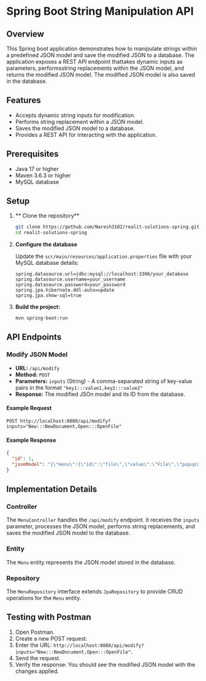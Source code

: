 # Spring Boot String Manipulation API

## Overview

This Spring boot application demonstrates how to manipulate strings within a predefined JSON model and save the modified JSON to a database. The application exposes a REST API endpoint thattakes dynamic inputs as parameters, performsstring replacements within the JSON model, and returns the modified JSON model. The modified JSON model is also saved in the database.

## Features

- Accepts dynamic string inputs for modification.
- Performs string replacement within a JSON model.
- Saves the modified JSON model to a database.
- Provides a REST API for interacting with the application.

## Prerequisites

- Java 17 or higher
- Maven 3.6.3 or higher
- MySQL database

## Setup

1. ** Clone the repository**

   ```bash
   git clone https://gothub.com/Naresh3102/realit-solutions-spring.git
   cd realit-solutions-spring
   ```

2. **Configure the database**

   Update the `scr/main/resources/application.properties` file with your MySQL database details:

   ```properties
   spring.datasource.url=jdbc:mysql://localhost:3306/your_database
   spring.datasource.username=your_username
   spring.datasource.password=your_password
   spring.jpa.hibernate.ddl-auto=update
   spring.jpa.show-sql=true
   ```

3. **Build the project:**

   ```bash
   mvn spring-boot:run
   ```

## API Endpoints

### Modify JSON Model

- **URL:** `/api/modify`
- **Method:** `POST`
- **Parameters:** `inputs` (String) - A comma-separated string of key-value pairs in the format `"key1:::value1,key2:::value2"`
- **Response:** The modified JSOn model and its ID from the database.

#### Example Request

```http
POST http://localhost:8080/api/modify?inputs="New:::NewDocument,Open:::OpenFile"
```

#### Example Response

```json
{
  "id": 1,
  "jsonModel": "{\"menu\":{\"id\":\"file\",\"value\":\"File\",\"popup\":{\"menuitem\":[{\"value\":\"NewDocument\",\"onclick\":\"CreateDoc()\"},{\"value\":\"OpenFile\",\"onclick\":\"OpenDoc()\"},{\"value\":\"Save\",\"onclick\":\"SaveDoc()\"}]}}}"
}
```

## Implementation Details

### Controller

The `MenuController` handles the `/api/modify` endpoint. It receives the `inputs` parameter, processes the JSON model, performs string replacements, and saves the modified JSON model to the database.

### Entity

The `Menu` entity represents the JSON model stored in the database.

### Repository

The `MenuRepository` interface extends `JpaRepository` to provide CRUD operations for the `Menu` entity.

## Testing with Postman

1. Open Postman.
2. Create a new POST request.
3. Enter the URL: `http://localhost:8080/api/modify?inputs="New:::NewDocument,Open:::OpenFile"`.
4. Send the request.
5. Verify the response: You should see the modified JSON model with the changes applied.
